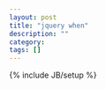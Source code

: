 ```yaml
---
layout: post
title: "jquery when"
description: ""
category: 
tags: []
---
```

{% include JB/setup %}
